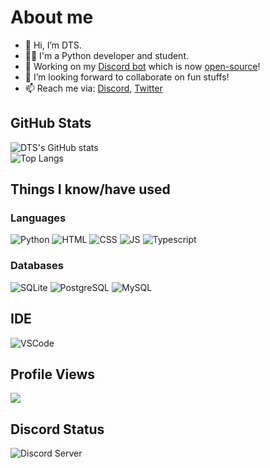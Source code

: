 # About me
- 👋 Hi, I’m DTS.
- 🧑‍🎓 I'm a Python developer and student.
- 👷 Working on my [Discord bot](https://dsc.gg/pizza-invite) which is now [open-source](https://github.com/DTS-11/PizzaHat)!
- 💞️ I’m looking forward to collaborate on fun stuffs!
- 📫 Reach me via: [Discord](https://discord.gg/WhNVDTF), [Twitter](https://twitter.com/official_DTS_11)

## GitHub Stats
![DTS's GitHub stats](https://github-readme-stats.vercel.app/api?username=DTS-11&count_private=true&show_icons=true&theme=onedark&rank_icon=github)\
![Top Langs](https://github-readme-stats.vercel.app/api/top-langs/?username=DTS-11&theme=onedark&layout=compact)

## Things I know/have used
### Languages
![Python](https://img.shields.io/badge/Python-3776AB?style=for-the-badge&logo=python&logoColor=white)
![HTML](https://img.shields.io/badge/HTML5-E34F26?style=for-the-badge&logo=html5&logoColor=white)
![CSS](https://img.shields.io/badge/CSS3-1572B6?style=for-the-badge&logo=css3&logoColor=white)
![JS](https://img.shields.io/badge/JavaScript-F7DF1E?style=for-the-badge&logo=javascript&logoColor=black)
![Typescript](https://img.shields.io/badge/TypeScript-007ACC?style=for-the-badge&logo=typescript&logoColor=white)

### Databases
![SQLite](https://img.shields.io/badge/SQLite-07405E?style=for-the-badge&logo=sqlite&logoColor=white)
![PostgreSQL](https://img.shields.io/badge/PostgreSQL-316192?style=for-the-badge&logo=postgresql&logoColor=white)
![MySQL](https://img.shields.io/badge/MySQL-005C84?style=for-the-badge&logo=mysql&logoColor=white)

## IDE
![VSCode](https://img.shields.io/badge/Visual_Studio_Code-0078D4?style=for-the-badge&logo=visual%20studio%20code&logoColor=white)

## Profile Views
![](https://komarev.com/ghpvc/?username=DTS-11&color=4185f2)


## Discord Status
![Discord Server](https://discordapp.com/api/guilds/764049436275114004/widget.png?style=banner2)

<!---
DTS-11/DTS-11 is a ✨ special ✨ repository because its `README.md` (this file) appears on your GitHub profile.
You can click the Preview link to take a look at your changes.
--->
